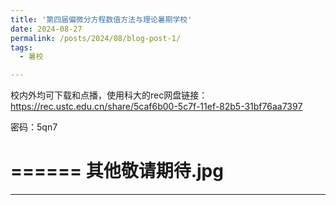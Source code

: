 ```yaml
---
title: '第四届偏微分方程数值方法与理论暑期学校'
date: 2024-08-27
permalink: /posts/2024/08/blog-post-1/
tags:
  - 暑校

---
```


校内外均可下载和点播，使用科大的rec网盘链接：https://rec.ustc.edu.cn/share/5caf6b00-5c7f-11ef-82b5-31bf76aa7397 

密码：5qn7

======
其他敬请期待.jpg
======

---